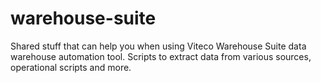 # warehouse-suite
Shared stuff that can help you when using Viteco Warehouse Suite data warehouse automation tool. Scripts to extract data from various sources, operational scripts and more.
